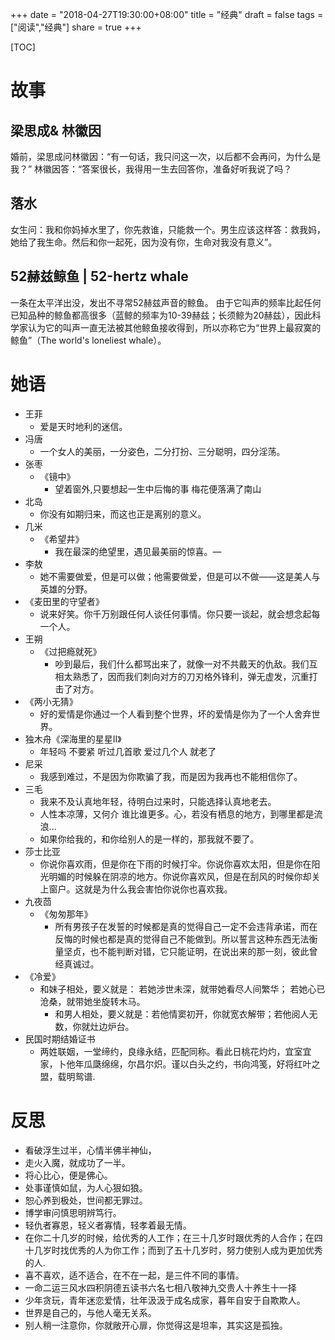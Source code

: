 +++
date = "2018-04-27T19:30:00+08:00"
title = "经典"
draft = false
tags = ["阅读","经典"]
share = true
+++

[TOC]

# 故事

## 梁思成& 林徽因
>
婚前，梁思成问林徽因：“有一句话，我只问这一次，以后都不会再问，为什么是我？”
    林徽因答：“答案很长，我得用一生去回答你，准备好听我说了吗？

## 落水
> 
女生问：我和你妈掉水里了，你先救谁，只能救一个。男生应该这样答：救我妈，她给了我生命。然后和你一起死，因为没有你，生命对我没有意义”。 

## 52赫兹鲸鱼 | 52-hertz whale
>
一条在太平洋出没，发出不寻常52赫兹声音的鲸鱼。
由于它叫声的频率比起任何已知品种的鲸鱼都高很多（蓝鲸的频率为10-39赫兹；长须鲸为20赫兹），因此科学家认为它的叫声一直无法被其他鲸鱼接收得到，所以亦称它为“世界上最寂寞的鲸鱼”（The world's loneliest whale）。

# 她语
- 王菲 
	- 爱是天时地利的迷信。
- 冯唐 
	- 一个女人的美丽，一分姿色，二分打扮、三分聪明，四分淫荡。
- 张枣
	- 《镜中》
		- 望着窗外,只要想起一生中后悔的事 梅花便落满了南山
- 北岛
	- 你没有如期归来，而这也正是离别的意义。
- 几米
	- 《希望井》
		- 我在最深的绝望里，遇见最美丽的惊喜。—
- 李敖
	- 她不需要做爱，但是可以做；他需要做爱，但是可以不做——这是美人与英雄的分野。
- 《麦田里的守望者》
	- 说来好笑。你千万别跟任何人谈任何事情。你只要一谈起，就会想念起每一个人。
- 王朔 
	- 《过把瘾就死》
		- 吵到最后，我们什么都骂出来了，就像一对不共戴天的仇敌。我们互相太熟悉了，因而我们刺向对方的刀刃格外锋利，弹无虚发，沉重打击了对方。
- 《两小无猜》
	- 好的爱情是你通过一个人看到整个世界，坏的爱情是你为了一个人舍弃世界。
- 独木舟《深海里的星星Ⅱ》
	- 年轻吗 不要紧 听过几首歌 爱过几个人 就老了
- 尼采 
 	- 我感到难过，不是因为你欺骗了我，而是因为我再也不能相信你了。
- 三毛 
	- 我来不及认真地年轻，待明白过来时，只能选择认真地老去。
	- 人性本凉薄，又何介 谁比谁更多。心，若没有栖息的地方，到哪里都是流浪...
	- 如果你给我的，和你给别人的是一样的，那我就不要了。
- 莎士比亚	
	- 你说你喜欢雨，但是你在下雨的时候打伞。你说你喜欢太阳，但是你在阳光明媚的时候躲在阴凉的地方。你说你喜欢风，但是在刮风的时候你却关上窗户。这就是为什么我会害怕你说你也喜欢我。
- 九夜茴
	- 《匆匆那年》
		- 所有男孩子在发誓的时候都是真的觉得自己一定不会违背承诺，而在反悔的时候也都是真的觉得自己不能做到。所以誓言这种东西无法衡量坚贞，也不能判断对错，它只能证明，在说出来的那一刻，彼此曾经真诚过。
- 《冷爱》
	- 和妹子相处，要义就是： 若她涉世未深，就带她看尽人间繁华； 若她心已沧桑，就带她坐旋转木马。
		- 和男人相处，要义就是：若他情窦初开，你就宽衣解带；若他阅人无数，你就灶边炉台。
- 民国时期结婚证书
	- 两姓联姻，一堂缔约，良缘永结，匹配同称。看此日桃花灼灼，宜室宜家，卜他年瓜瓞绵绵，尔昌尔炽。谨以白头之约，书向鸿笺，好将红叶之盟，载明鸳谱.
	
# 反思

- 看破浮生过半，心情半佛半神仙，
- 走火入魔，就成功了一半。
- 将心比心，便是佛心。
- 处事谨慎如鼠，为人心狠如狼。
- 恕心养到极处，世间都无罪过。
- 博学审问慎思明辨笃行。
- 轻仇者寡恩，轻义者寡情，轻孝着最无情。
- 在你二十几岁的时候，给优秀的人工作；在三十几岁时跟优秀的人合作；在四十几岁时找优秀的人为你工作；而到了五十几岁时，努力使别人成为更加优秀的人.
- 喜不喜欢，适不适合，在不在一起，是三件不同的事情。
- 一命二运三风水四积阴德五读书六名七相八敬神九交贵人十养生十一择 
- 少年贪玩，青年迷恋爱情，壮年汲汲于成名成家，暮年自安于自欺欺人。
- 世界是自己的，与他人毫无关系。
- 别人稍一注意你，你就敞开心扉，你觉得这是坦率，其实这是孤独。
